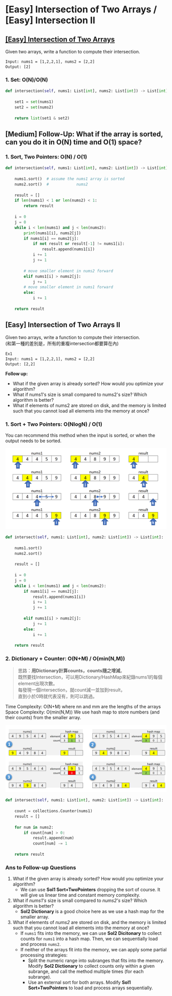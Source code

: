 # \[Easy\] Intersection of Two Arrays / \[Easy\] Intersection II

## [\[Easy\] Intersection of Two Arrays](https://leetcode.com/problems/intersection-of-two-arrays/)

Given two arrays, write a function to compute their intersection.

```text
Input: nums1 = [1,2,2,1], nums2 = [2,2]
Output: [2]
```

### 1. Set: O\(N\)/O\(N\)

```python
def intersection(self, nums1: List[int], nums2: List[int]) -> List[int]:

    set1 = set(nums1)
    set2 = set(nums2)

    return list(set1 & set2)
```

## \[Medium\] Follow-Up: What if the array is sorted, can you do it in O\(N\) time and O\(1\) space?

### 1. Sort, Two Pointers: O\(N\) / O\(1\)

```python
def intersection(self, nums1: List[int], nums2: List[int]) -> List[int]:

    nums1.sort()  # assume the nums1 array is sorted
    nums2.sort()  #            nums2

    result = []
    if len(nums1) < 1 or len(nums2) < 1:
        return result

    i = 0
    j = 0
    while i < len(nums1) and j < len(nums2):       
        print(nums1[i], nums2[j])
        if nums1[i] == nums2[j]:
            if not result or result[-1] != nums1[i]:
                result.append(nums1[i])
            i += 1
            j += 1

        # move smaller element in nums2 forward   
        elif nums1[i] > nums2[j]:
            j += 1
        # move smaller element in nums1 forward
        else:
            i += 1

    return result
```

## \[Easy\] Intersection of Two Arrays II

Given two arrays, write a function to compute their intersection.  
\(和第一種的差別是，所有的重複intersection都要算在內\)

```text
Ex1
Input: nums1 = [1,2,2,1], nums2 = [2,2]
Output: [2,2]
```

**Follow up:**

* What if the given array is already sorted? How would you optimize your algorithm?
* What if nums1's size is small compared to nums2's size? Which algorithm is better?
* What if elements of nums2 are stored on disk, and the memory is limited such that you cannot load all elements into the memory at once?

### 1. Sort + Two Pointers: O\(NlogN\) / O\(1\)

You can recommend this method when the input is sorted, or when the output needs to be sorted.

![](../.gitbook/assets/image%20%2827%29.png)

```python
def intersect(self, nums1: List[int], nums2: List[int]) -> List[int]:

    nums1.sort()
    nums2.sort()

    result = []

    i = 0
    j = 0
    while i < len(nums1) and j < len(nums2):
        if nums1[i] == nums2[j]:
            result.append(nums1[i])
            i += 1
            j += 1

        elif nums1[i] > nums2[j]:
            j += 1
        else:
            i += 1

    return result
```

### 2. Dictionary + Counter: O\(N+M\) / O\(min\(N,M\)\)

> 思路：**用Dictionary計算counts，counts隨之增減**。  
> 既然要找Intersection，可以用Dictionary/HashMap來紀錄nums1的每個element出現次數。  
> 每發現一個intersection，就count減一並加到result，  
> 直到小於0時就代表沒有，則可以跳過。

Time Complexity: O\(N+M\) where nn and mm are the lengths of the arrays  
Space Complexity: O\(min\(N,M\)\) We use hash map to store numbers \(and their counts\) from the smaller array.

![count&#x96A8;&#x4E4B;&#x589E;&#x6E1B;](../.gitbook/assets/image%20%2826%29.png)

```python
def intersect(self, nums1: List[int], nums2: List[int]) -> List[int]:

    count = collections.Counter(nums1)
    result = []

    for num in nums2:
        if count[num] > 0:
            result.append(num)
            count[num] -= 1

    return result
```

### **Ans to Follow-up Questions**

1. What if the given array is already sorted? How would you optimize your algorithm?
   * We can use **Sol1 Sort+TwoPointers** dropping the sort of course. It will give us linear time and constant memory complexity.
2. What if _nums1's_ size is small compared to _nums2's_ size? Which algorithm is better?
   * **Sol2 Dictionary** is a good choice here as we use a hash map for the smaller array.
3. What if elements of _nums2_ are stored on disk, and the memory is limited such that you cannot load all elements into the memory at once?
   * If `nums1` fits into the memory, we can use **Sol2 Dicitonary** to collect counts for `nums1` into a hash map. Then, we can sequentially load and process `nums2`.
   * If neither of the arrays fit into the memory, we can apply some partial processing strategies:
     * Split the numeric range into subranges that fits into the memory. Modify **Sol2 Dictionary** to collect counts only within a given subrange, and call the method multiple times \(for each subrange\).
     * Use an external sort for both arrays. Modify **Sol1 Sort+TwoPointers** to load and process arrays sequentially.

